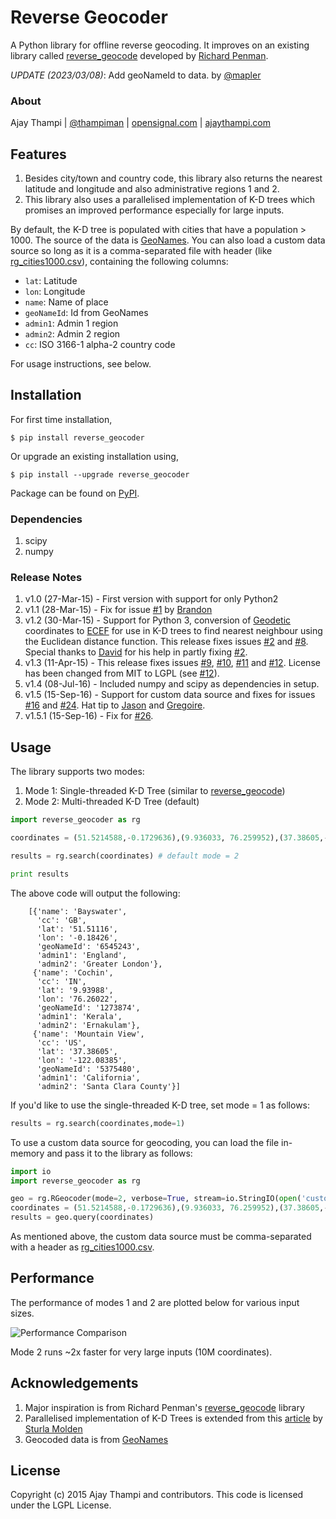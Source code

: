Reverse Geocoder
=================
A Python library for offline reverse geocoding. It improves on an existing library called [reverse_geocode](https://pypi.python.org/pypi/reverse_geocode/1.0) developed by [Richard Penman](https://bitbucket.org/richardpenman/reverse_geocode).

*UPDATE (2023/03/08)*: Add geoNameId to data. by [@mapler](https://github.com/mapler)

### About
Ajay Thampi | [@thampiman](https://twitter.com/thampiman) | [opensignal.com](http://opensignal.com) | [ajaythampi.com](http://ajaythampi.com)

## Features
1. Besides city/town and country code, this library also returns the nearest latitude and longitude and also administrative regions 1 and 2.
2. This library also uses a parallelised implementation of K-D trees which promises an improved performance especially for large inputs.

By default, the K-D tree is populated with cities that have a population > 1000. The source of the data is [GeoNames](http://download.geonames.org/export/dump/). You can also load a custom data source so long as it is a comma-separated file with header (like [rg_cities1000.csv](https://github.com/thampiman/reverse-geocoder/blob/master/reverse_geocoder/rg_cities1000.csv)), containing the following columns:

- `lat`: Latitude
- `lon`: Longitude
- `name`: Name of place
- `geoNameId`: Id from GeoNames
- `admin1`: Admin 1 region
- `admin2`: Admin 2 region
- `cc`: ISO 3166-1 alpha-2 country code

For usage instructions, see below.

## Installation
For first time installation,
```
$ pip install reverse_geocoder
```

Or upgrade an existing installation using,
```
$ pip install --upgrade reverse_geocoder
```

Package can be found on [PyPI](https://pypi.python.org/pypi/reverse_geocoder/).

### Dependencies
1. scipy
2. numpy

### Release Notes
1. v1.0 (27-Mar-15) - First version with support for only Python2
2. v1.1 (28-Mar-15) - Fix for issue [#1](https://github.com/thampiman/reverse-geocoder/issues/1) by [Brandon](https://github.com/bdon)
3. v1.2 (30-Mar-15) - Support for Python 3, conversion of [Geodetic](http://en.wikipedia.org/wiki/Geodetic_datum) coordinates to [ECEF](http://en.wikipedia.org/wiki/ECEF) for use in K-D trees to find nearest neighbour using the Euclidean distance function. This release fixes issues [#2](https://github.com/thampiman/reverse-geocoder/issues/2) and [#8](https://github.com/thampiman/reverse-geocoder/issues/8). Special thanks to [David](https://github.com/DavidJFelix) for his help in partly fixing [#2](https://github.com/thampiman/reverse-geocoder/issues/2).
4. v1.3 (11-Apr-15) - This release fixes issues [#9](https://github.com/thampiman/reverse-geocoder/issues/9), [#10](https://github.com/thampiman/reverse-geocoder/issues/10), [#11](https://github.com/thampiman/reverse-geocoder/issues/11) and [#12](https://github.com/thampiman/reverse-geocoder/issues/12). License has been changed from MIT to LGPL (see [#12](https://github.com/thampiman/reverse-geocoder/issues/12)).
5. v1.4 (08-Jul-16) - Included numpy and scipy as dependencies in setup.  
6. v1.5 (15-Sep-16) - Support for custom data source and fixes for issues [#16](https://github.com/thampiman/reverse-geocoder/issues/16) and [#24](https://github.com/thampiman/reverse-geocoder/issues/24). Hat tip to [Jason](https://github.com/swails) and [Gregoire](https://github.com/geekingfrog).
7. v1.5.1 (15-Sep-16) - Fix for [#26](https://github.com/thampiman/reverse-geocoder/issues/26).

## Usage
The library supports two modes:

1. Mode 1: Single-threaded K-D Tree (similar to [reverse_geocode](https://pypi.python.org/pypi/reverse_geocode/1.0))
2. Mode 2: Multi-threaded K-D Tree (default)

```python
import reverse_geocoder as rg

coordinates = (51.5214588,-0.1729636),(9.936033, 76.259952),(37.38605,-122.08385)

results = rg.search(coordinates) # default mode = 2

print results
```

The above code will output the following:
```
	[{'name': 'Bayswater', 
      'cc': 'GB', 
      'lat': '51.51116',
      'lon': '-0.18426', 
      'geoNameId': '6545243',
      'admin1': 'England', 
      'admin2': 'Greater London'}, 
     {'name': 'Cochin', 
      'cc': 'IN', 
      'lat': '9.93988',
      'lon': '76.26022', 
      'geoNameId': '1273874',
      'admin1': 'Kerala', 
      'admin2': 'Ernakulam'},
     {'name': 'Mountain View', 
      'cc': 'US', 
      'lat': '37.38605',
      'lon': '-122.08385', 
      'geoNameId': '5375480',
      'admin1': 'California', 
      'admin2': 'Santa Clara County'}]
```

If you'd like to use the single-threaded K-D tree, set mode = 1 as follows:
```python
results = rg.search(coordinates,mode=1)
```

To use a custom data source for geocoding, you can load the file in-memory and pass it to the library as follows:
```python
import io
import reverse_geocoder as rg

geo = rg.RGeocoder(mode=2, verbose=True, stream=io.StringIO(open('custom_source.csv', encoding='utf-8').read()))
coordinates = (51.5214588,-0.1729636),(9.936033, 76.259952),(37.38605,-122.08385)
results = geo.query(coordinates)
```

As mentioned above, the custom data source must be comma-separated with a header as [rg_cities1000.csv](https://github.com/thampiman/reverse-geocoder/blob/master/reverse_geocoder/rg_cities1000.csv).

## Performance
The performance of modes 1 and 2 are plotted below for various input sizes.

![Performance Comparison](performance.png)

Mode 2 runs ~2x faster for very large inputs (10M coordinates).

## Acknowledgements
1. Major inspiration is from Richard Penman's [reverse_geocode](https://bitbucket.org/richardpenman/reverse_geocode) library 
2. Parallelised implementation of K-D Trees is extended from this [article](http://folk.uio.no/sturlamo/python/multiprocessing-tutorial.pdf) by [Sturla Molden](https://github.com/sturlamolden)
3. Geocoded data is from [GeoNames](http://download.geonames.org/export/dump/)

## License
Copyright (c) 2015 Ajay Thampi and contributors. This code is licensed under the LGPL License.